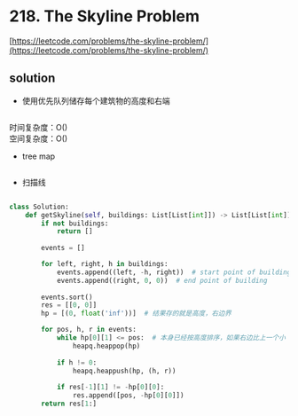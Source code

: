 # 218. The Skyline Problem
[https://leetcode.com/problems/the-skyline-problem/](https://leetcode.com/problems/the-skyline-problem/)


## solution

- 使用优先队列储存每个建筑物的高度和右端
```python

```
时间复杂度：O() <br>
空间复杂度：O()

- tree map
```python

```

- 扫描线
```python

```


```python
class Solution:
    def getSkyline(self, buildings: List[List[int]]) -> List[List[int]]:
        if not buildings:
            return []
        
        events = []

        for left, right, h in buildings:
            events.append((left, -h, right))  # start point of building
            events.append((right, 0, 0))  # end point of building
        
        events.sort()
        res = [[0, 0]]
        hp = [(0, float('inf'))]  # 结果存的就是高度，右边界

        for pos, h, r in events:
            while hp[0][1] <= pos:  # 本身已经按高度排序，如果右边比上一个小
                heapq.heappop(hp)
            
            if h != 0:
                heapq.heappush(hp, (h, r))
            
            if res[-1][1] != -hp[0][0]:
                res.append([pos, -hp[0][0]])
        return res[1:]
```
